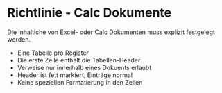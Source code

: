 # Richtlinie - Calc Dokumente

Die inhaltiche von Excel- oder Calc Dokumenten muss explizit festgelegt werden.

* Eine Tabelle pro Register
* Die erste Zeile enthält die Tabellen-Header
* Verweise nur innerhalb eines Dokuents erlaubt
* Header ist fett markiert, Einträge normal
* Keine speziellen Formatierung in den Zellen